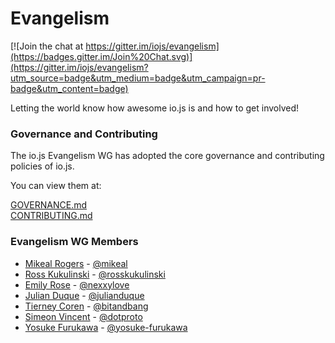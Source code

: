 # Evangelism

[![Join the chat at https://gitter.im/iojs/evangelism](https://badges.gitter.im/Join%20Chat.svg)](https://gitter.im/iojs/evangelism?utm_source=badge&utm_medium=badge&utm_campaign=pr-badge&utm_content=badge)

Letting the world know how awesome io.js is and how to get involved!


### Governance and Contributing
The io.js Evangelism WG has adopted the core governance and contributing policies of io.js.

You can view them at:

[GOVERNANCE.md](./GOVERNANCE.md)  
[CONTRIBUTING.md](./CONTRIBUTING.md)

### Evangelism WG Members

* [Mikeal Rogers](http://github.com/mikeal) - [@mikeal](http://twitter.com/mikeal)
* [Ross Kukulinski](http://github.com/rosskukulinski) - [@rosskukulinski](http://twitter.com/rosskukulinski)
* [Emily Rose](https://github.com/emilyrose) -  [@nexxylove](https://twitter.com/nexxylove)
* [Julian Duque](https://github.com/julianduque) - [@julianduque](https://twitter.com/julianduque)
* [Tierney Coren](https://github.com/bnb) - [@bitandbang](https://twitter.com/bitandbang)
* [Simeon Vincent](https://github.com/svincent) - [@dotproto](https://twitter.com/dotproto)
* [Yosuke Furukawa](https://github.com/yosuke-furukawa) - [@yosuke-furukawa](https://twitter.com/yosuke_furukawa)
